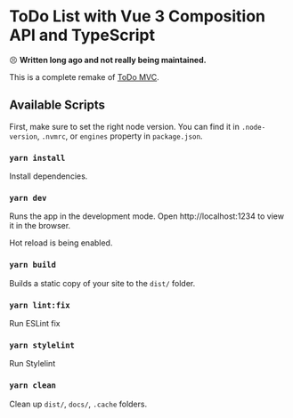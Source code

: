 # ToDo List with Vue 3 Composition API and TypeScript

😣 **Written long ago and not really being maintained.**

This is a complete remake of [ToDo MVC](http://todomvc.com/examples/vue/).

## Available Scripts

First, make sure to set the right node version.
You can find it in `.node-version`, `.nvmrc`, or `engines` property in `package.json`.

### `yarn install`

Install dependencies.

### `yarn dev`

Runs the app in the development mode.
Open http://localhost:1234 to view it in the browser.

Hot reload is being enabled.

### `yarn build`

Builds a static copy of your site to the `dist/` folder.

### `yarn lint:fix`

Run ESLint fix

### `yarn stylelint`

Run Stylelint

### `yarn clean`

Clean up `dist/`, `docs/`, `.cache` folders.
